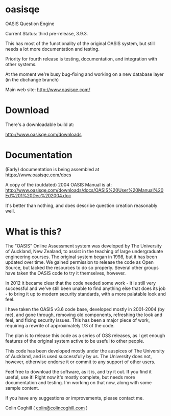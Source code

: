oasisqe
=======

OASIS Question Engine

Current Status:  third pre-release, 3.9.3. 

This has most of the functionality of the original OASIS system, but still needs
a lot more documentation and testing.

Priority for fourth release is testing, documentation, and integration with other systems.

At the moment we're busy bug-fixing and working on a new database layer (in the dbchange branch)


Main web site:  http://www.oasisqe.com/

Download
========

There's a downloadable build at:

http://www.oasisqe.com/downloads

Documentation
=============

(Early) documentation is being assembled at https://www.oasisqe.com/docs

A copy of the (outdated) 2004 OASIS Manual is at: http://www.oasisqe.com/downloads/docs/OASIS%20User%20Manual%20Ed%201%20Dec%202004.doc

It's better than nothing, and does describe question creation reasonably well.

What is this?
=============

The "OASIS" Online Assessment system was developed by The University of Auckland, New Zealand, to assist
in the teaching of large undergraduate engineering courses. The original system began in 1998, but it
has been updated over time. We gained permission to release the code as Open Source, but lacked the
resources to do so properly. Several other groups have taken the OASIS code to try it themselves,
however.

In 2012 it became clear that the code needed some work - it is still very successful and we've still
been unable to find anything else that does its job - to bring it up to modern security standards, with
a more palatable look and feel.

I have taken the OASIS v3.6 code base, developed mostly in 2001-2004 (by me), and gone through, removing old
components, refreshing the look and feel, and fixing security issues. This has been a major piece
of work, requiring a rewrite of approximately 1/3 of the code.

The plan is to release this code as a series of OSS releases, as I get enough features of the original
system active to be useful to other people.

This code has been developed mostly under the auspices of The University of Auckland, and is used
successfully by us. The University does not, however, otherwise endorse it or commit to any support
of other users.

Feel free to download the software, as it is, and try it out. If you find it useful, use it!
Right now it's mostly complete, but needs more documentation and testing.
I'm working on that now, along with some sample content.

If you have any suggestions or improvements, please contact me.

Colin Coghill
 ( colin@colincoghill.com )

